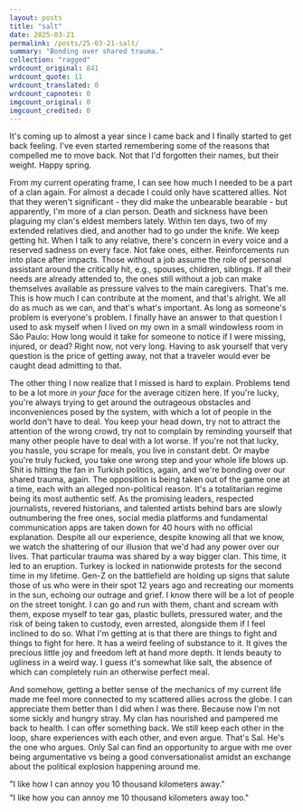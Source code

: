 ```yaml
---
layout: posts
title: "salt"
date: 2025-03-21
permalink: /posts/25-03-21-salt/
summary: "Bonding over shared trauma."
collection: "ragged"
wrdcount_original: 841
wrdcount_quote: 11
wrdcount_translated: 0
wrdcount_capnotes: 0
imgcount_original: 0
imgcount_credited: 0
---
```

It's coming up to almost a year since I came back and I finally started to get back feeling. I've even started remembering some of the reasons that compelled me to move back. Not that I'd forgotten their names, but their weight. Happy spring.

From my current operating frame, I can see how much I needed to be a part of a clan again. For almost a decade I could only have scattered allies. Not that they weren't significant - they did make the unbearable bearable - but apparently, I'm more of a clan person. Death and sickness have been plaguing my clan's eldest members lately. Within ten days, two of my extended relatives died, and another had to go under the knife. We keep getting hit. When I talk to any relative, there's concern in every voice and a reserved sadness on every face. Not fake ones, either. Reinforcements run into place after impacts. Those without a job assume the role of personal assistant around the critically hit, e.g., spouses, children, siblings. If all their needs are already attended to, the ones still without a job can make themselves available as pressure valves to the main caregivers. That's me. This is how much I can contribute at the moment, and that's alright. We all do as much as we can, and that's what's important. As long as someone's problem is everyone's problem. I finally have an answer to that question I used to ask myself when I lived on my own in a small windowless room in São Paulo: How long would it take for someone to notice if I were missing, injured, or dead? Right now, not very long. Having to ask yourself that very question is the price of getting away, not that a traveler would ever be caught dead admitting to that.

The other thing I now realize that I missed is hard to explain. Problems tend to be a lot more *in your face* for the average citizen here. If you're lucky, you're always trying to get around the outrageous obstacles and inconveniences posed by the system, with which a lot of people in the world don't have to deal. You keep your head down, try not to attract the attention of the wrong crowd, try not to complain by reminding yourself that many other people have to deal with a lot worse. If you're not that lucky, you hassle, you scrape for meals, you live in constant debt. Or maybe you're truly fucked, you take one wrong step and your whole life blows up. Shit is hitting the fan in Turkish politics, again, and we're bonding over our shared trauma, again. The opposition is being taken out of the game one at a time, each with an alleged non-political reason. It's a totalitarian regime being its most authentic self. As the promising leaders, respected journalists, revered historians, and talented artists behind bars are slowly outnumbering the free ones, social media platforms and fundamental communication apps are taken down for 40 hours with no official explanation. Despite all our experience, despite knowing all that we know, we watch the shattering of our illusion that we'd had any power over our lives. That particular trauma was shared by a way bigger clan. This time, it led to an eruption. Turkey is locked in nationwide protests for the second time in my lifetime. Gen-Z on the battlefield are holding up signs that salute those of us who were in their spot 12 years ago and recreating our moments in the sun, echoing our outrage and grief. I know there will be a lot of people on the street tonight. I can go and run with them, chant and scream with them, expose myself to tear gas, plastic bullets, pressured water, and the risk of being taken to custody, even arrested, alongside them if I feel inclined to do so. What I'm getting at is that there are things to fight and things to fight for here. It has a weird feeling of substance to it. It gives the precious little joy and freedom left at hand more depth. It lends beauty to ugliness in a weird way. I guess it's somewhat like salt, the absence of which can completely ruin an otherwise perfect meal.

And somehow, getting a better sense of the mechanics of my current life made me feel more connected to my scattered allies across the globe. I can appreciate them better than I did when I was there. Because now I'm not some sickly and hungry stray. My clan has nourished and pampered me back to health. I can offer something back. We still keep each other in the loop, share experiences with each other, and even argue. That's Sal. He's the one who argues. Only Sal can find an opportunity to argue with me over being argumentative vs being a good conversationalist amidst an exchange about the political explosion happening around me.

<span class="text-body-quote" style="display: block; margin-top: 0; margin-bottom: 0.5em;">"I like how I can annoy you 10 thousand kilometers away."</span>
"I like how you can annoy me 10 thousand kilometers away too."
